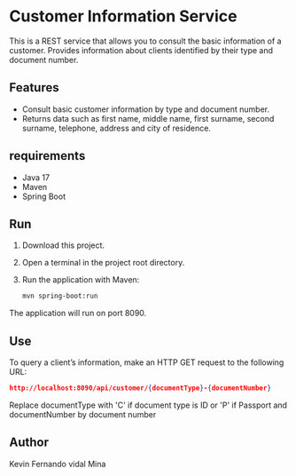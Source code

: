 # Customer Information Service

This is a REST service that allows you to consult the basic information of a customer. Provides information about clients identified by their type and document number.

## Features

- Consult basic customer information by type and document number. 
- Returns data such as first name, middle name, first surname, second surname, telephone, address and city of residence.

## requirements

- Java 17
- Maven
- Spring Boot

## Run 
1. Download this project. 
2. Open a terminal in the project root directory. 
3. Run the application with Maven:

   ```bash
   mvn spring-boot:run
   ```
The application will run on port 8090.
 
 ## Use
To query a client’s information, make an HTTP GET request to the following URL:

   ```json
   http://localhost:8090/api/customer/{documentType}-{documentNumber}
   ```
Replace documentType with 'C' if document type is ID or 'P' if Passport and documentNumber by document number

## Author
Kevin Fernando vidal Mina

